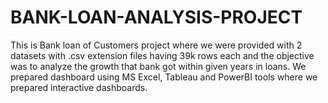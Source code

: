 # BANK-LOAN-ANALYSIS-PROJECT
This is Bank loan of Customers project where we were provided with 2 datasets with .csv extension files having 39k rows each and the objective was to analyze the growth that bank got within given years in loans. We prepared dashboard using MS Excel, Tableau and PowerBI tools where we prepared interactive dashboards.
